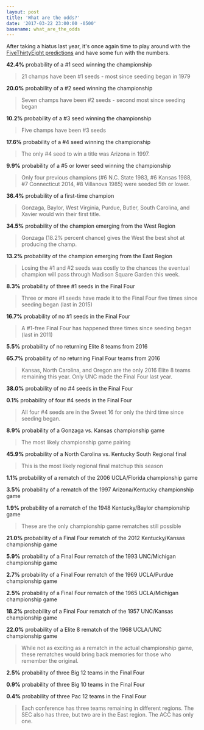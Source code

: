```yaml
---
layout: post
title: 'What are the odds?'
date: '2017-03-22 23:00:00 -0500'
basename: what_are_the_odds
---
```

After taking a hiatus last year, it's once again time to play around with the
[FiveThirtyEight predictions](https://projects.fivethirtyeight.com/2017-march-madness-predictions/)
and have some fun with the numbers.

**42.4%** probability of a #1 seed winning the championship

> 21 champs have been #1 seeds - most since seeding began in 1979

**20.0%** probability of a #2 seed winning the championship

> Seven champs have been #2 seeds - second most since seeding began

**10.2%** probability of a #3 seed winning the championship

> Five champs have been #3 seeds

**17.6%** probability of a #4 seed winning the championship

> The only #4 seed to win a title was Arizona in 1997.

**9.9%** probability of a #5 or lower seed winning the championship

> Only four previous champions (#6 N.C. State 1983, #6 Kansas 1988, #7
> Connecticut 2014, #8 Villanova 1985) were seeded 5th or lower.

**36.4%** probability of a first-time champion

> Gonzaga, Baylor, West Virginia, Purdue, Butler, South Carolina, and Xavier
> would win their first title.

**34.5%** probability of the champion emerging from the West Region

> Gonzaga (18.2% percent chance) gives the West the best shot at producing the
> champ.

**13.2%** probability of the champion emerging from the East Region

> Losing the #1 and #2 seeds was costly to the chances the eventual champion
> will pass through Madison Square Garden this week.

**8.3%** probability of three #1 seeds in the Final Four

> Three or more #1 seeds have made it to the Final Four five times since
> seeding began (last in 2015)

**16.7%** probability of no #1 seeds in the Final Four

> A #1-free Final Four has happened three times since seeding began (last in
> 2011)

**5.5%** probability of no returning Elite 8 teams from 2016

**65.7%** probability of no returning Final Four teams from 2016

> Kansas, North Carolina, and Oregon are the only 2016 Elite 8 teams remaining
> this year. Only UNC made the Final Four last year.

**38.0%** probability of no #4 seeds in the Final Four

**0.1%** probability of four #4 seeds in the Final Four

> All four #4 seeds are in the Sweet 16 for only the third time since seeding
> began.

**8.9%** probability of a Gonzaga vs. Kansas championship game

> The most likely championship game pairing

**45.9%** probability of a North Carolina vs. Kentucky South Regional final

> This is the most likely regional final matchup this season

**1.1%** probability of a rematch of the 2006 UCLA/Florida championship game

**3.5%** probability of a rematch of the 1997 Arizona/Kentucky championship game

**1.9%** probability of a rematch of the 1948 Kentucky/Baylor championship game

> These are the only championship game rematches still possible

**21.0%** probability of a Final Four rematch of the 2012 Kentucky/Kansas
championship game

**5.9%** probability of a Final Four rematch of the 1993 UNC/Michigan
championship game

**2.7%** probability of a Final Four rematch of the 1969 UCLA/Purdue
championship game

**2.5%** probability of a Final Four rematch of the 1965 UCLA/Michigan
championship game

**18.2%** probability of a Final Four rematch of the 1957 UNC/Kansas
championship game

**22.0%** probability of a Elite 8 rematch of the 1968 UCLA/UNC championship
game

> While not as exciting as a rematch in the actual championship game, these rematches
> would bring back memories for those who remember the original.

**2.5%** probability of three Big 12 teams in the Final Four

**0.9%** probability of three Big 10 teams in the Final Four

**0.4%** probability of three Pac 12 teams in the Final Four

> Each conference has three teams remaining in different regions. The SEC also
> has three, but two are in the East region. The ACC has only one.
